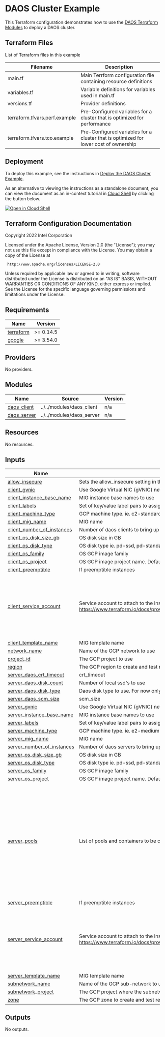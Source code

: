 # DAOS Cluster Example

This Terraform configuration demonstrates how to use the [DAOS Terraform Modules](../../modules) to deploy a DAOS cluster.

## Terraform Files

List of Terraform files in this example

| Filename                      | Description                                                                          |
| ----------------------------- | ------------------------------------------------------------------------------------ |
| main.tf                       | Main Terrform configuration file containing resource definitions                     |
| variables.tf                  | Variable definitions for variables used in main.tf                                   |
| versions.tf                   | Provider definitions                                                                 |
| terraform.tfvars.perf.example | Pre-Configured variables for a cluster that is optimized for performance             |
| terraform.tfvars.tco.example  | Pre-Configured variables for a cluster that is optimized for lower cost of ownership |

## Deployment

To deploy this example, see the instructions in [Deploy the DAOS Cluster Example](../../../docs/deploy_daos_cluster_example.md).

As an alternative to viewing the instructions as a standalone document, you can view the document as an in-context tutorial in [Cloud Shell](https://cloud.google.com/shell) by clicking the button below.

[![Open in Cloud Shell](https://gstatic.com/cloudssh/images/open-btn.png)](https://ssh.cloud.google.com/cloudshell/open?cloudshell_git_repo=https://github.com/daos-stack/google-cloud-daos.git&cloudshell_git_branch=main&shellonly=true&cloudshell_tutorial=docs/deploy_daos_cluster_example.md)


## Terraform Configuration Documentation

<!-- BEGINNING OF PRE-COMMIT-TERRAFORM DOCS HOOK -->
Copyright 2022 Intel Corporation

Licensed under the Apache License, Version 2.0 (the "License");
you may not use this file except in compliance with the License.
You may obtain a copy of the License at

     http://www.apache.org/licenses/LICENSE-2.0

Unless required by applicable law or agreed to in writing, software
distributed under the License is distributed on an "AS IS" BASIS,
WITHOUT WARRANTIES OR CONDITIONS OF ANY KIND, either express or implied.
See the License for the specific language governing permissions and
limitations under the License.

## Requirements

| Name                                                                      | Version   |
| ------------------------------------------------------------------------- | --------- |
| <a name="requirement_terraform"></a> [terraform](#requirement\_terraform) | >= 0.14.5 |
| <a name="requirement_google"></a> [google](#requirement\_google)          | >= 3.54.0 |

## Providers

No providers.

## Modules

| Name                                                                    | Source                    | Version |
| ----------------------------------------------------------------------- | ------------------------- | ------- |
| <a name="module_daos_client"></a> [daos\_client](#module\_daos\_client) | ../../modules/daos_client | n/a     |
| <a name="module_daos_server"></a> [daos\_server](#module\_daos\_server) | ../../modules/daos_server | n/a     |

## Resources

No resources.

## Inputs

| Name                                                                                                                   | Description                                                                                                                                     | Type                                                                                                                                                                                                                                                                                                                                                                                                                                                                                                                                        | Default                                                                                                                                                                                                                                                                                                                                                                                                                                                                                       | Required |
| ---------------------------------------------------------------------------------------------------------------------- | ----------------------------------------------------------------------------------------------------------------------------------------------- | ------------------------------------------------------------------------------------------------------------------------------------------------------------------------------------------------------------------------------------------------------------------------------------------------------------------------------------------------------------------------------------------------------------------------------------------------------------------------------------------------------------------------------------------- | --------------------------------------------------------------------------------------------------------------------------------------------------------------------------------------------------------------------------------------------------------------------------------------------------------------------------------------------------------------------------------------------------------------------------------------------------------------------------------------------- | :------: |
| <a name="input_allow_insecure"></a> [allow\_insecure](#input\_allow\_insecure)                                         | Sets the allow\_insecure setting in the transport\_config section of the daos\_*.yml files                                                      | `bool`                                                                                                                                                                                                                                                                                                                                                                                                                                                                                                                                      | `false`                                                                                                                                                                                                                                                                                                                                                                                                                                                                                       |    no    |
| <a name="input_client_gvnic"></a> [client\_gvnic](#input\_client\_gvnic)                                               | Use Google Virtual NIC (gVNIC) network interface on DAOS clients                                                                                | `bool`                                                                                                                                                                                                                                                                                                                                                                                                                                                                                                                                      | `false`                                                                                                                                                                                                                                                                                                                                                                                                                                                                                       |    no    |
| <a name="input_client_instance_base_name"></a> [client\_instance\_base\_name](#input\_client\_instance\_base\_name)    | MIG instance base names to use                                                                                                                  | `string`                                                                                                                                                                                                                                                                                                                                                                                                                                                                                                                                    | `"daos-client"`                                                                                                                                                                                                                                                                                                                                                                                                                                                                               |    no    |
| <a name="input_client_labels"></a> [client\_labels](#input\_client\_labels)                                            | Set of key/value label pairs to assign to daos-client instances                                                                                 | `any`                                                                                                                                                                                                                                                                                                                                                                                                                                                                                                                                       | `{}`                                                                                                                                                                                                                                                                                                                                                                                                                                                                                          |    no    |
| <a name="input_client_machine_type"></a> [client\_machine\_type](#input\_client\_machine\_type)                        | GCP machine type. ie. c2-standard-16                                                                                                            | `string`                                                                                                                                                                                                                                                                                                                                                                                                                                                                                                                                    | `"c2-standard-16"`                                                                                                                                                                                                                                                                                                                                                                                                                                                                            |    no    |
| <a name="input_client_mig_name"></a> [client\_mig\_name](#input\_client\_mig\_name)                                    | MIG name                                                                                                                                        | `string`                                                                                                                                                                                                                                                                                                                                                                                                                                                                                                                                    | `"daos-client"`                                                                                                                                                                                                                                                                                                                                                                                                                                                                               |    no    |
| <a name="input_client_number_of_instances"></a> [client\_number\_of\_instances](#input\_client\_number\_of\_instances) | Number of daos clients to bring up                                                                                                              | `number`                                                                                                                                                                                                                                                                                                                                                                                                                                                                                                                                    | `16`                                                                                                                                                                                                                                                                                                                                                                                                                                                                                          |    no    |
| <a name="input_client_os_disk_size_gb"></a> [client\_os\_disk\_size\_gb](#input\_client\_os\_disk\_size\_gb)           | OS disk size in GB                                                                                                                              | `number`                                                                                                                                                                                                                                                                                                                                                                                                                                                                                                                                    | `20`                                                                                                                                                                                                                                                                                                                                                                                                                                                                                          |    no    |
| <a name="input_client_os_disk_type"></a> [client\_os\_disk\_type](#input\_client\_os\_disk\_type)                      | OS disk type ie. pd-ssd, pd-standard                                                                                                            | `string`                                                                                                                                                                                                                                                                                                                                                                                                                                                                                                                                    | `"pd-ssd"`                                                                                                                                                                                                                                                                                                                                                                                                                                                                                    |    no    |
| <a name="input_client_os_family"></a> [client\_os\_family](#input\_client\_os\_family)                                 | OS GCP image family                                                                                                                             | `string`                                                                                                                                                                                                                                                                                                                                                                                                                                                                                                                                    | `"daos-client-hpc-centos-7"`                                                                                                                                                                                                                                                                                                                                                                                                                                                                  |    no    |
| <a name="input_client_os_project"></a> [client\_os\_project](#input\_client\_os\_project)                              | OS GCP image project name. Defaults to project\_id if null.                                                                                     | `string`                                                                                                                                                                                                                                                                                                                                                                                                                                                                                                                                    | `null`                                                                                                                                                                                                                                                                                                                                                                                                                                                                                        |    no    |
| <a name="input_client_preemptible"></a> [client\_preemptible](#input\_client\_preemptible)                             | If preemptible instances                                                                                                                        | `string`                                                                                                                                                                                                                                                                                                                                                                                                                                                                                                                                    | `false`                                                                                                                                                                                                                                                                                                                                                                                                                                                                                       |    no    |
| <a name="input_client_service_account"></a> [client\_service\_account](#input\_client\_service\_account)               | Service account to attach to the instance. See https://www.terraform.io/docs/providers/google/r/compute_instance_template.html#service_account. | <pre>object({<br>    email  = string,<br>    scopes = set(string)<br>  })</pre>                                                                                                                                                                                                                                                                                                                                                                                                                                                             | <pre>{<br>  "email": null,<br>  "scopes": [<br>    "https://www.googleapis.com/auth/devstorage.read_only",<br>    "https://www.googleapis.com/auth/logging.write",<br>    "https://www.googleapis.com/auth/monitoring.write",<br>    "https://www.googleapis.com/auth/servicecontrol",<br>    "https://www.googleapis.com/auth/service.management.readonly",<br>    "https://www.googleapis.com/auth/trace.append",<br>    "https://www.googleapis.com/auth/cloud-platform"<br>  ]<br>}</pre> |    no    |
| <a name="input_client_template_name"></a> [client\_template\_name](#input\_client\_template\_name)                     | MIG template name                                                                                                                               | `string`                                                                                                                                                                                                                                                                                                                                                                                                                                                                                                                                    | `"daos-client"`                                                                                                                                                                                                                                                                                                                                                                                                                                                                               |    no    |
| <a name="input_network_name"></a> [network\_name](#input\_network\_name)                                               | Name of the GCP network to use                                                                                                                  | `string`                                                                                                                                                                                                                                                                                                                                                                                                                                                                                                                                    | `"default"`                                                                                                                                                                                                                                                                                                                                                                                                                                                                                   |    no    |
| <a name="input_project_id"></a> [project\_id](#input\_project\_id)                                                     | The GCP project to use                                                                                                                          | `string`                                                                                                                                                                                                                                                                                                                                                                                                                                                                                                                                    | n/a                                                                                                                                                                                                                                                                                                                                                                                                                                                                                           |   yes    |
| <a name="input_region"></a> [region](#input\_region)                                                                   | The GCP region to create and test resources in                                                                                                  | `string`                                                                                                                                                                                                                                                                                                                                                                                                                                                                                                                                    | n/a                                                                                                                                                                                                                                                                                                                                                                                                                                                                                           |   yes    |
| <a name="input_server_daos_crt_timeout"></a> [server\_daos\_crt\_timeout](#input\_server\_daos\_crt\_timeout)          | crt\_timeout                                                                                                                                    | `number`                                                                                                                                                                                                                                                                                                                                                                                                                                                                                                                                    | `300`                                                                                                                                                                                                                                                                                                                                                                                                                                                                                         |    no    |
| <a name="input_server_daos_disk_count"></a> [server\_daos\_disk\_count](#input\_server\_daos\_disk\_count)             | Number of local ssd's to use                                                                                                                    | `number`                                                                                                                                                                                                                                                                                                                                                                                                                                                                                                                                    | `16`                                                                                                                                                                                                                                                                                                                                                                                                                                                                                          |    no    |
| <a name="input_server_daos_disk_type"></a> [server\_daos\_disk\_type](#input\_server\_daos\_disk\_type)                | Daos disk type to use. For now only suported one is local-ssd                                                                                   | `string`                                                                                                                                                                                                                                                                                                                                                                                                                                                                                                                                    | `"local-ssd"`                                                                                                                                                                                                                                                                                                                                                                                                                                                                                 |    no    |
| <a name="input_server_daos_scm_size"></a> [server\_daos\_scm\_size](#input\_server\_daos\_scm\_size)                   | scm\_size                                                                                                                                       | `number`                                                                                                                                                                                                                                                                                                                                                                                                                                                                                                                                    | `200`                                                                                                                                                                                                                                                                                                                                                                                                                                                                                         |    no    |
| <a name="input_server_gvnic"></a> [server\_gvnic](#input\_server\_gvnic)                                               | Use Google Virtual NIC (gVNIC) network interface                                                                                                | `bool`                                                                                                                                                                                                                                                                                                                                                                                                                                                                                                                                      | `false`                                                                                                                                                                                                                                                                                                                                                                                                                                                                                       |    no    |
| <a name="input_server_instance_base_name"></a> [server\_instance\_base\_name](#input\_server\_instance\_base\_name)    | MIG instance base names to use                                                                                                                  | `string`                                                                                                                                                                                                                                                                                                                                                                                                                                                                                                                                    | `"daos-server"`                                                                                                                                                                                                                                                                                                                                                                                                                                                                               |    no    |
| <a name="input_server_labels"></a> [server\_labels](#input\_server\_labels)                                            | Set of key/value label pairs to assign to daos-server instances                                                                                 | `any`                                                                                                                                                                                                                                                                                                                                                                                                                                                                                                                                       | `{}`                                                                                                                                                                                                                                                                                                                                                                                                                                                                                          |    no    |
| <a name="input_server_machine_type"></a> [server\_machine\_type](#input\_server\_machine\_type)                        | GCP machine type. ie. e2-medium                                                                                                                 | `string`                                                                                                                                                                                                                                                                                                                                                                                                                                                                                                                                    | `"n2-custom-36-215040"`                                                                                                                                                                                                                                                                                                                                                                                                                                                                       |    no    |
| <a name="input_server_mig_name"></a> [server\_mig\_name](#input\_server\_mig\_name)                                    | MIG name                                                                                                                                        | `string`                                                                                                                                                                                                                                                                                                                                                                                                                                                                                                                                    | `"daos-server"`                                                                                                                                                                                                                                                                                                                                                                                                                                                                               |    no    |
| <a name="input_server_number_of_instances"></a> [server\_number\_of\_instances](#input\_server\_number\_of\_instances) | Number of daos servers to bring up                                                                                                              | `number`                                                                                                                                                                                                                                                                                                                                                                                                                                                                                                                                    | `4`                                                                                                                                                                                                                                                                                                                                                                                                                                                                                           |    no    |
| <a name="input_server_os_disk_size_gb"></a> [server\_os\_disk\_size\_gb](#input\_server\_os\_disk\_size\_gb)           | OS disk size in GB                                                                                                                              | `number`                                                                                                                                                                                                                                                                                                                                                                                                                                                                                                                                    | `20`                                                                                                                                                                                                                                                                                                                                                                                                                                                                                          |    no    |
| <a name="input_server_os_disk_type"></a> [server\_os\_disk\_type](#input\_server\_os\_disk\_type)                      | OS disk type ie. pd-ssd, pd-standard                                                                                                            | `string`                                                                                                                                                                                                                                                                                                                                                                                                                                                                                                                                    | `"pd-ssd"`                                                                                                                                                                                                                                                                                                                                                                                                                                                                                    |    no    |
| <a name="input_server_os_family"></a> [server\_os\_family](#input\_server\_os\_family)                                 | OS GCP image family                                                                                                                             | `string`                                                                                                                                                                                                                                                                                                                                                                                                                                                                                                                                    | `"daos-server-rocky-8"`                                                                                                                                                                                                                                                                                                                                                                                                                                                                       |    no    |
| <a name="input_server_os_project"></a> [server\_os\_project](#input\_server\_os\_project)                              | OS GCP image project name. Defaults to project\_id if null.                                                                                     | `string`                                                                                                                                                                                                                                                                                                                                                                                                                                                                                                                                    | `null`                                                                                                                                                                                                                                                                                                                                                                                                                                                                                        |    no    |
| <a name="input_server_pools"></a> [server\_pools](#input\_server\_pools)                                               | List of pools and containers to be created                                                                                                      | <pre>list(object({<br>    name       = string<br>    size       = string<br>    tier_ratio = number<br>    user       = string<br>    group      = string<br>    acls       = list(string)<br>    properties = map(any)<br>    containers = list(object({<br>      name            = string<br>      type            = string<br>      user            = string<br>      group           = string<br>      acls            = list(string)<br>      properties      = map(any)<br>      user_attributes = map(any)<br>    }))<br>  }))</pre> | `[]`                                                                                                                                                                                                                                                                                                                                                                                                                                                                                          |    no    |
| <a name="input_server_preemptible"></a> [server\_preemptible](#input\_server\_preemptible)                             | If preemptible instances                                                                                                                        | `string`                                                                                                                                                                                                                                                                                                                                                                                                                                                                                                                                    | `false`                                                                                                                                                                                                                                                                                                                                                                                                                                                                                       |    no    |
| <a name="input_server_service_account"></a> [server\_service\_account](#input\_server\_service\_account)               | Service account to attach to the instance. See https://www.terraform.io/docs/providers/google/r/compute_instance_template.html#service_account. | <pre>object({<br>    email  = string,<br>    scopes = set(string)<br>  })</pre>                                                                                                                                                                                                                                                                                                                                                                                                                                                             | <pre>{<br>  "email": null,<br>  "scopes": [<br>    "https://www.googleapis.com/auth/devstorage.read_only",<br>    "https://www.googleapis.com/auth/logging.write",<br>    "https://www.googleapis.com/auth/monitoring.write",<br>    "https://www.googleapis.com/auth/servicecontrol",<br>    "https://www.googleapis.com/auth/service.management.readonly",<br>    "https://www.googleapis.com/auth/trace.append",<br>    "https://www.googleapis.com/auth/cloud-platform"<br>  ]<br>}</pre> |    no    |
| <a name="input_server_template_name"></a> [server\_template\_name](#input\_server\_template\_name)                     | MIG template name                                                                                                                               | `string`                                                                                                                                                                                                                                                                                                                                                                                                                                                                                                                                    | `"daos-server"`                                                                                                                                                                                                                                                                                                                                                                                                                                                                               |    no    |
| <a name="input_subnetwork_name"></a> [subnetwork\_name](#input\_subnetwork\_name)                                      | Name of the GCP sub-network to use                                                                                                              | `string`                                                                                                                                                                                                                                                                                                                                                                                                                                                                                                                                    | `"default"`                                                                                                                                                                                                                                                                                                                                                                                                                                                                                   |    no    |
| <a name="input_subnetwork_project"></a> [subnetwork\_project](#input\_subnetwork\_project)                             | The GCP project where the subnetwork is defined                                                                                                 | `string`                                                                                                                                                                                                                                                                                                                                                                                                                                                                                                                                    | `null`                                                                                                                                                                                                                                                                                                                                                                                                                                                                                        |    no    |
| <a name="input_zone"></a> [zone](#input\_zone)                                                                         | The GCP zone to create and test resources in                                                                                                    | `string`                                                                                                                                                                                                                                                                                                                                                                                                                                                                                                                                    | n/a                                                                                                                                                                                                                                                                                                                                                                                                                                                                                           |   yes    |

## Outputs

No outputs.
<!-- END OF PRE-COMMIT-TERRAFORM DOCS HOOK -->
